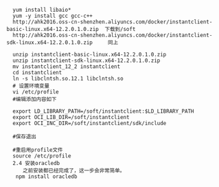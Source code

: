 


      yum install libaio*
      yum -y install gcc gcc-c++
      http://ahk2016.oss-cn-shenzhen.aliyuncs.com/docker/instantclient-basic-linux.x64-12.2.0.1.0.zip  下载到/soft
      http://ahk2016.oss-cn-shenzhen.aliyuncs.com/docker/instantclient-sdk-linux.x64-12.2.0.1.0.zip     同上

      unzip instantclient-basic-linux.x64-12.2.0.1.0.zip
      unzip instantclient-sdk-linux.x64-12.2.0.1.0.zip
      mv instantclient_12_2 instantclient
      cd instantclient
      ln -s libclntsh.so.12.1 libclntsh.so
      # 设置环境变量
      vi /etc/profile
      #编辑添加内容如下

      export LD_LIBRARY_PATH=/soft/instantclient:$LD_LIBRARY_PATH
      export OCI_LIB_DIR=/soft/instantclient
      export OCI_INC_DIR=/soft/instantclient/sdk/include

      #保存退出

      #重启用profile文件
      source /etc/profile
      2.4 安装oracledb
      　　之前安装都已经完成了，这一步会非常简单。
       npm install oracledb